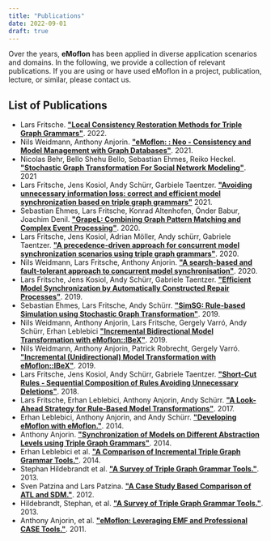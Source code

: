 ```yaml
---
title: "Publications"
date: 2022-09-01
draft: true
---
```


Over the years, **eMoflon** has been applied in diverse application scenarios and domains.
In the following, we provide a collection of relevant publications.
If you are using or have used eMoflon in a project, publication, lecture, or similar, please contact us.

## List of Publications

- Lars Fritsche. [**"Local Consistency Restoration Methods for Triple Graph Grammars"**](https://tuprints.ulb.tu-darmstadt.de/21443/). 2022.
- Nils Weidmann, Anthony Anjorin. [**"eMoflon: : Neo - Consistency and Model Management with Graph Databases"**](http://ceur-ws.org/Vol-2999/bxpaper5.pdf). 2021.
- Nicolas Behr, Bello Shehu Bello, Sebastian Ehmes, Reiko Heckel. [**"Stochastic Graph Transformation For Social Network Modeling"**](https://arxiv.org/pdf/2112.11034v1). 2021
- Lars Fritsche, Jens Kosiol, Andy Schürr, Garbiele Taentzer. [**"Avoiding unnecessary information loss: correct and efficient model synchronization based on triple graph grammars"**](https://doi.org/10.1007/s10009-020-00588-7) 2021.
- Sebastian Ehmes, Lars Fritsche, Konrad Altenhofen, Önder Babur, Joachim Denil. [**"GrapeL: Combining Graph Pattern Matching and Complex Event Processing"**](https://link.springer.com/content/pdf/10.1007/978-3-030-58167-1.pdf). 2020.
- Lars Fritsche, Jens Kosiol, Adrian Möller, Andy schürr, Gabriele Taentzer. [**"A precedence-driven approach for concurrent model synchronization scenarios using triple graph grammars"**](https://doi.org/10.1145/3426425.3426931). 2020.
- Nils Weidmann, Lars Fritsche, Anthony Anjorin. [**"A search-based and fault-tolerant approach to concurrent model synchronisation"**](https://doi.org/10.1145/3426425.3426932). 2020.
- Lars Fritsche, Jens Kosiol, Andy Schürr, Gabriele Taentzer. [**"Efficient Model Synchronization by Automatically Constructed Repair Processes"**](https://doi.org/10.1007/978-3-030-16722-6_7). 2019.
- Sebastian Ehmes, Lars Fritsche, Andy Schürr. [**"SimSG: Rule-based Simulation using Stochastic Graph Transformation"**](http://www.jot.fm/issues/issue_2019_03/article1.pdf). 2019.
- Nils Weidmann, Anthony Anjorin, Lars Fritsche, Gergely Varró, Andy Schürr, Erhan Leblebici [**"Incremental Bidirectional Model Transformation with eMoflon::IBeX"**](http://ceur-ws.org/Vol-2355/paper4.pdf). 2019.
- Nils Weidmann, Anthony Anjorin, Patrick Robrecht, Gergely Varró. [**"Incremental (Unidirectional) Model Transformation with eMoflon::IBeX"**](https://link.springer.com/content/pdf/10.1007%2F978-3-030-23611-3_8.pdf). 2019.
- Lars Fritsche, Jens Kosiol, Andy Schürr, Gabriele Taentzer. [**"Short-Cut Rules - Sequential Composition of Rules Avoiding Unnecessary Deletions"**](https://doi.org/10.1007/978-3-030-04771-9_30). 2018.
- Lars Fritsche, Erhan Leblebici, Anthony Anjorin, Andy Schürr. [**"A Look-Ahead Strategy for Rule-Based Model Transformations"**](http://ceur-ws.org/Vol-2019/me_1.pdf). 2017.
- Erhan Leblebici, Anthony Anjorin, and Andy Schürr. [**"Developing eMoflon with eMoflon."**](https://doi.org/10.1007/978-3-319-08789-4_10). 2014.
- Anthony Anjorin. [**"Synchronization of Models on Different Abstraction Levels using Triple Graph Grammars"**](https://tuprints.ulb.tu-darmstadt.de/4399/). 2014.
- Erhan Leblebici et al. [**"A Comparison of Incremental Triple Graph Grammar Tools."**](https://journal.ub.tu-berlin.de/eceasst/article/view/939). 2014.
- Stephan Hildebrandt et al. [**"A Survey of Triple Graph Grammar Tools."**](https://journal.ub.tu-berlin.de/eceasst/article/view/865/0). 2013.
- Sven Patzina and Lars Patzina. [**"A Case Study Based Comparison of ATL and SDM."**](https://dx.doi.org/10.1007/978-3-642-34176-2_18). 2012.
- Hildebrandt, Stephan, et al. [**"A Survey of Triple Graph Grammar Tools."**](https://journal.ub.tu-berlin.de/eceasst/article/view/865/0). 2013.
- Anthony Anjorin, et al. [**"eMoflon: Leveraging EMF and Professional CASE Tools."**](https://cs.emis.de/LNI/Proceedings/Proceedings192/281.pdf). 2011.
